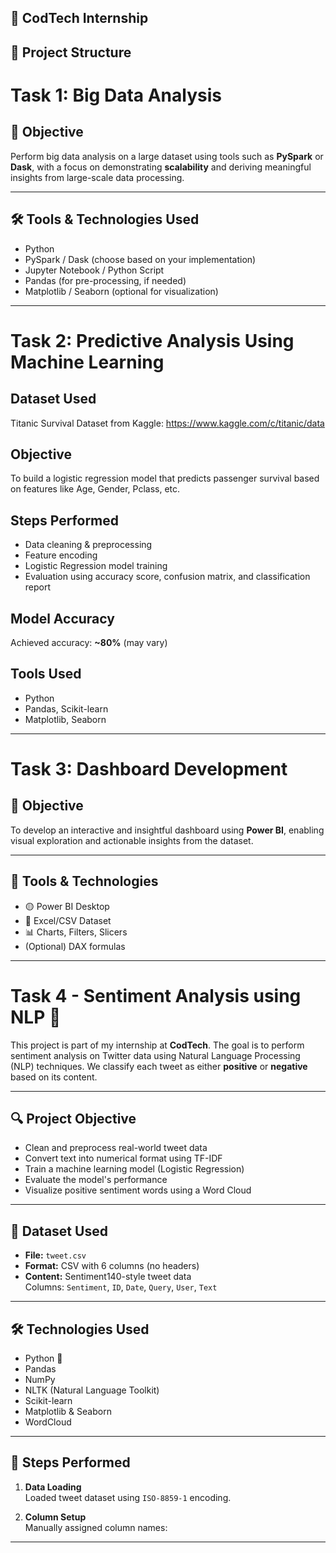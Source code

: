 ## 🚀 CodTech Internship 
## 📂 Project Structure
# Task 1: Big Data Analysis

## 📌 Objective
Perform big data analysis on a large dataset using tools such as **PySpark** or **Dask**, with a focus on demonstrating **scalability** and deriving meaningful insights from large-scale data processing.

---

## 🛠 Tools & Technologies Used
- Python
- PySpark / Dask (choose based on your implementation)
- Jupyter Notebook / Python Script
- Pandas (for pre-processing, if needed)
- Matplotlib / Seaborn (optional for visualization)

---

# Task 2: Predictive Analysis Using Machine Learning

## Dataset Used
Titanic Survival Dataset from Kaggle: https://www.kaggle.com/c/titanic/data

## Objective
To build a logistic regression model that predicts passenger survival based on features like Age, Gender, Pclass, etc.

## Steps Performed
- Data cleaning & preprocessing
- Feature encoding
- Logistic Regression model training
- Evaluation using accuracy score, confusion matrix, and classification report

## Model Accuracy
Achieved accuracy: **~80%** (may vary)

## Tools Used
- Python
- Pandas, Scikit-learn
- Matplotlib, Seaborn

---

# Task 3: Dashboard Development

## 📝 Objective
To develop an interactive and insightful dashboard using **Power BI**, enabling visual exploration and actionable insights from the dataset.

---

## 🚀 Tools & Technologies
- 🟡 Power BI Desktop
- 📁 Excel/CSV Dataset
- 📊 Charts, Filters, Slicers
- (Optional) DAX formulas

---

# Task 4 - Sentiment Analysis using NLP 💬

This project is part of my internship at **CodTech**. The goal is to perform sentiment analysis on Twitter data using Natural Language Processing (NLP) techniques. We classify each tweet as either **positive** or **negative** based on its content.

---

## 🔍 Project Objective

- Clean and preprocess real-world tweet data
- Convert text into numerical format using TF-IDF
- Train a machine learning model (Logistic Regression)
- Evaluate the model's performance
- Visualize positive sentiment words using a Word Cloud

---

## 📁 Dataset Used

- **File:** `tweet.csv`
- **Format:** CSV with 6 columns (no headers)
- **Content:** Sentiment140-style tweet data  
  Columns: `Sentiment`, `ID`, `Date`, `Query`, `User`, `Text`

---

## 🛠️ Technologies Used

- Python 🐍
- Pandas
- NumPy
- NLTK (Natural Language Toolkit)
- Scikit-learn
- Matplotlib & Seaborn
- WordCloud

---

## 🧠 Steps Performed

1. **Data Loading**  
   Loaded tweet dataset using `ISO-8859-1` encoding.

2. **Column Setup**  
   Manually assigned column names:
---

